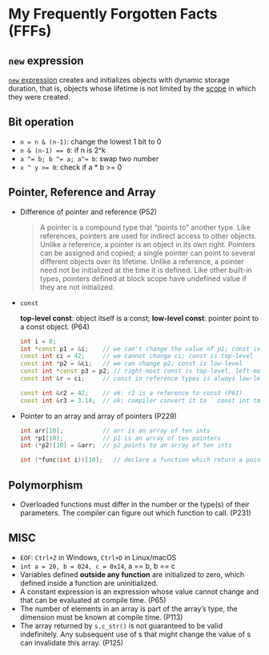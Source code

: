 # My Frequently Forgotten Facts (FFFs)

## `new` expression

[`new` expression](https://en.cppreference.com/w/cpp/language/new) creates and initializes objects with dynamic storage duration, that is, objects whose lifetime is not limited by the [scope](https://en.cppreference.com/w/cpp/language/scope) in which they were created.

## Bit operation

* `n = n & (n-1)`: change the lowest 1 bit to 0
* `n & (n-1) == 0`: if n is 2^k
* `a ^= b; b ^= a; a^= b`: swap two number
* `x ^ y >= 0`: check if a * b >= 0

## Pointer, Reference and Array

* Difference of pointer and reference (P52)
  > A pointer is a compound type that “points to” another type. Like references, pointers are used for indirect access to other objects. Unlike a reference, a pointer is an object in its own right. Pointers can be assigned and copied; a single pointer can point to several different objects over its lifetime. Unlike a reference, a pointer need not be initialized at the time it is defined. Like other built-in types, pointers defined at block scope have undefined value if they are not initialized.

* `const`

  **top-level const**: object itself is a const; **low-level const**: pointer point to a const object. (P64)

  ```cpp
  int i = 0;
  int *const p1 = &i;    // we can't change the value of p1; const is top-level
  const int ci = 42;     // we cannot change ci; const is top-level
  const int *p2 = &ci;   // we can change p2; const is low-level
  const int *const p3 = p2; // right-most const is top-level, left-most is not
  const int &r = ci;     // const in reference types is always low-level

  const int &r2 = 42;    // ok: r2 is a reference to const (P61)
  const int &r3 = 3.14;  // ok; compiler convert it to ` const int tmp = 3.14; const int &r3 = tmp;
  ```

* Pointer to an array and array of pointers (P229)

  ```cpp
  int arr[10];           // arr is an array of ten ints
  int *p1[10];           // p1 is an array of ten pointers
  int (*p2)[10] = &arr;  // p2 points to an array of ten ints

  int (*func(int i))[10];   // declare a function which return a pointer to an array of ten ints
  ```

## Polymorphism

* Overloaded functions must differ in the number or the type(s) of their parameters. The compiler can figure out which function to call. (P231)

## MISC

* `EOF`: `Ctrl+Z` in Windows, `Ctrl+D` in Linux/macOS
* `int a = 20, b = 024, c = 0x14`, a == b, b == c
* Variables defined **outside any function** are initialized to zero, which defined inside a function are uninitialized.
* A constant expression is an expression whose value cannot change and that can be evaluated at compile time. (P65)
* The number of elements in an array is part of the array’s type, the dimension must be known at compile time. (P113)
* The array returned by `s.c_str()` is not guaranteed to be valid indefinitely. Any subsequent use of s that might change the value of s can invalidate this array. (P125)
